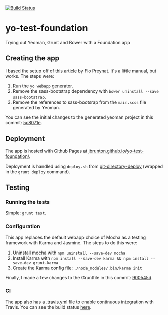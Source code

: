 [![Build Status](https://travis-ci.org/jbrunton/yo-test-foundation.png?branch=master)](https://travis-ci.org/jbrunton/yo-test-foundation)

yo-test-foundation
==================

Trying out Yeoman, Grunt and Bower with a Foundation app

## Creating the app

I based the setup off of [this article](http://shoogledesigns.com/blog/blog/2013/08/02/speed-up-your-css-framework-install-with-yeoman/) by Flo Preynat.  It's a little manual, but works.  The steps were:

1. Run the ```yo webapp``` generator.
2. Remove the sass-bootstrap dependency with ```bower uninstall --save sass-bootstrap```.
3. Remove the references to sass-bootsrap from the ```main.scss``` file generated by Yeoman.

You can see the initial changes to the generated yeoman project in this commit: [5c8071e](https://github.com/jbrunton/yo-test-foundation/commit/5c8071ed21dcefc2bf7e91810062688b80a12686).

## Deployment

The app is hosted with Github Pages at [jbrunton.github.io/yo-test-foundation/](http://jbrunton.github.io/yo-test-foundation/).

Deployment is handled using ```deploy.sh``` from [git-directory-deploy](https://github.com/X1011/git-directory-deploy) (wrapped in the ```grunt deploy``` command).

## Testing

### Running the tests

Simple: ```grunt test```.

### Configuration

This app replaces the default webapp choice of Mocha as a testing framework with Karma and Jasmine.  The steps to do this were:

1. Uninstall mocha with ```npm uninstall --save-dev mocha```
2. Install Karma with ```npm install --save-dev karma && npm install --save-dev grunt-karma```
3. Create the Karma config file: ```./node_modules/.bin/karma init```

Finally, I made a few changes to the Gruntfile in this commit: [900545d](https://github.com/jbrunton/yo-test-foundation/commit/900545d22ed0ac3cd816a32fa2c78b57aab1cdde).

### CI

The app also has a [.travis.yml](https://github.com/jbrunton/yo-test-foundation/blob/master/.travis.yml) file to enable continuous integration with Travis.  You can see the build status [here](https://travis-ci.org/jbrunton/yo-test-foundation).
